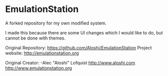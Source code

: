 EmulationStation
================

A forked repository for my own modified system.

I made this because there are some UI changes which I would like to do, but cannot be done with themes.

Original Repository: https://github.com/Aloshi/EmulationStation
Project website: http://emulationstation.org


Original Creator:
-Alec "Aloshi" Lofquist
http://www.aloshi.com
http://www.emulationstation.org
